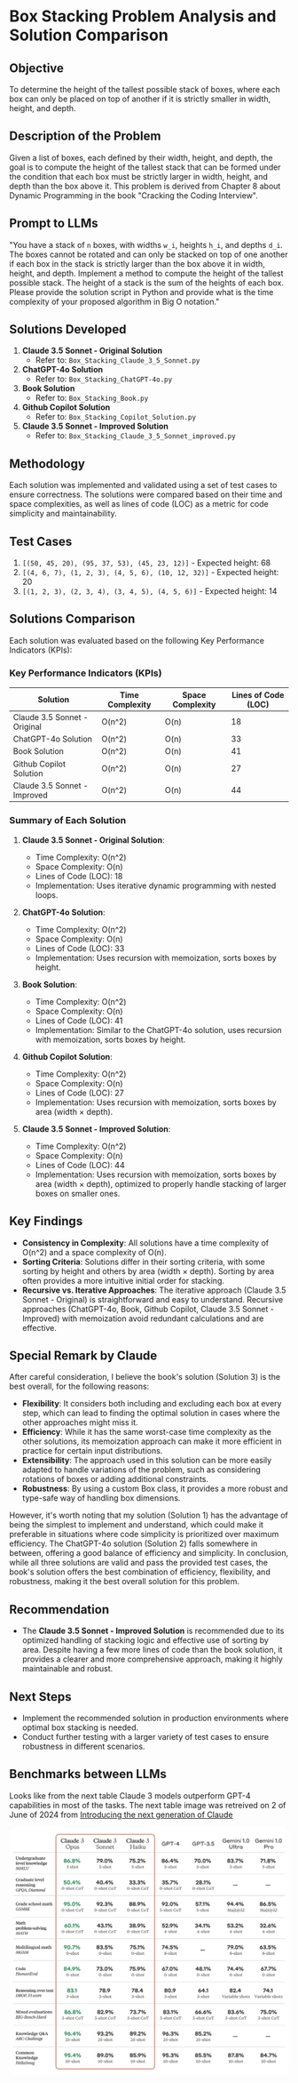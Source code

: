 # Box Stacking Problem Analysis and Solution Comparison

## Objective
To determine the height of the tallest possible stack of boxes, where each box can only be placed on top of another if it is strictly smaller in width, height, and depth.

## Description of the Problem
Given a list of boxes, each defined by their width, height, and depth, the goal is to compute the height of the tallest stack that can be formed under the condition that each box must be strictly larger in width, height, and depth than the box above it. This problem is derived from Chapter 8 about Dynamic Programming in the book "Cracking the Coding Interview".

## Prompt to LLMs
"You have a stack of `n` boxes, with widths `w_i`, heights `h_i`, and depths `d_i`. The boxes cannot be rotated and can only be stacked on top of one another if each box in the stack is strictly larger than the box above it in width, height, and depth. Implement a method to compute the height of the tallest possible stack. The height of a stack is the sum of the heights of each box. Please provide the solution script in Python and provide what is the time complexity of your proposed algorithm in Big O notation."

## Solutions Developed
1. **Claude 3.5 Sonnet - Original Solution**
   - Refer to: `Box_Stacking_Claude_3_5_Sonnet.py`
2. **ChatGPT-4o Solution**
   - Refer to: `Box_Stacking_ChatGPT-4o.py`
3. **Book Solution**
   - Refer to: `Box_Stacking_Book.py`
4. **Github Copilot Solution**
   - Refer to: `Box_Stacking_Copilot_Solution.py`
5. **Claude 3.5 Sonnet - Improved Solution**
   - Refer to: `Box_Stacking_Claude_3_5_Sonnet_improved.py`

## Methodology
Each solution was implemented and validated using a set of test cases to ensure correctness. The solutions were compared based on their time and space complexities, as well as lines of code (LOC) as a metric for code simplicity and maintainability.

## Test Cases
1. `[(50, 45, 20), (95, 37, 53), (45, 23, 12)]` - Expected height: 68
2. `[(4, 6, 7), (1, 2, 3), (4, 5, 6), (10, 12, 32)]` - Expected height: 20
3. `[(1, 2, 3), (2, 3, 4), (3, 4, 5), (4, 5, 6)]` - Expected height: 14

## Solutions Comparison
Each solution was evaluated based on the following Key Performance Indicators (KPIs):

### Key Performance Indicators (KPIs)

| Solution                         | Time Complexity | Space Complexity | Lines of Code (LOC) |
|----------------------------------|-----------------|------------------|---------------------|
| Claude 3.5 Sonnet - Original     | O(n^2)          | O(n)             | 18                  |
| ChatGPT-4o Solution              | O(n^2)          | O(n)             | 33                  |
| Book Solution                    | O(n^2)          | O(n)             | 41                  |
| Github Copilot Solution          | O(n^2)          | O(n)             | 27                  |
| Claude 3.5 Sonnet - Improved     | O(n^2)          | O(n)             | 44                  |

### Summary of Each Solution

1. **Claude 3.5 Sonnet - Original Solution**:
   - Time Complexity: O(n^2)
   - Space Complexity: O(n)
   - Lines of Code (LOC): 18
   - Implementation: Uses iterative dynamic programming with nested loops.

2. **ChatGPT-4o Solution**:
   - Time Complexity: O(n^2)
   - Space Complexity: O(n)
   - Lines of Code (LOC): 33
   - Implementation: Uses recursion with memoization, sorts boxes by height.

3. **Book Solution**:
   - Time Complexity: O(n^2)
   - Space Complexity: O(n)
   - Lines of Code (LOC): 41
   - Implementation: Similar to the ChatGPT-4o solution, uses recursion with memoization, sorts boxes by height.

4. **Github Copilot Solution**:
   - Time Complexity: O(n^2)
   - Space Complexity: O(n)
   - Lines of Code (LOC): 27
   - Implementation: Uses recursion with memoization, sorts boxes by area (width × depth).

5. **Claude 3.5 Sonnet - Improved Solution**:
   - Time Complexity: O(n^2)
   - Space Complexity: O(n)
   - Lines of Code (LOC): 44
   - Implementation: Uses recursion with memoization, sorts boxes by area (width × depth), optimized to properly handle stacking of larger boxes on smaller ones.

## Key Findings
- **Consistency in Complexity**: All solutions have a time complexity of O(n^2) and a space complexity of O(n).
- **Sorting Criteria**: Solutions differ in their sorting criteria, with some sorting by height and others by area (width × depth). Sorting by area often provides a more intuitive initial order for stacking.
- **Recursive vs. Iterative Approaches**: The iterative approach (Claude 3.5 Sonnet - Original) is straightforward and easy to understand. Recursive approaches (ChatGPT-4o, Book, Github Copilot, Claude 3.5 Sonnet - Improved) with memoization avoid redundant calculations and are effective.

## Special Remark by Claude
After careful consideration, I believe the book's solution (Solution 3) is the best overall, for the following reasons:
- **Flexibility**: It considers both including and excluding each box at every step, which can lead to finding the optimal solution in cases where the other approaches might miss it.
- **Efficiency**: While it has the same worst-case time complexity as the other solutions, its memoization approach can make it more efficient in practice for certain input distributions.
- **Extensibility**: The approach used in this solution can be more easily adapted to handle variations of the problem, such as considering rotations of boxes or adding additional constraints.
- **Robustness**: By using a custom Box class, it provides a more robust and type-safe way of handling box dimensions.

However, it's worth noting that my solution (Solution 1) has the advantage of being the simplest to implement and understand, which could make it preferable in situations where code simplicity is prioritized over maximum efficiency.
The ChatGPT-4o solution (Solution 2) falls somewhere in between, offering a good balance of efficiency and simplicity.
In conclusion, while all three solutions are valid and pass the provided test cases, the book's solution offers the best combination of efficiency, flexibility, and robustness, making it the best overall solution for this problem.

## Recommendation
- The **Claude 3.5 Sonnet - Improved Solution** is recommended due to its optimized handling of stacking logic and effective use of sorting by area. Despite having a few more lines of code than the book solution, it provides a clearer and more comprehensive approach, making it highly maintainable and robust.

## Next Steps
- Implement the recommended solution in production environments where optimal box stacking is needed.
- Conduct further testing with a larger variety of test cases to ensure robustness in different scenarios.

## Benchmarks between LLMs 

Looks like from the next table Claude 3 models outperform GPT-4 capabilities in most of the tasks. The next table image was retreived on 2 of June of 2024 from [Introducing the next generation of Claude](https://www.anthropic.com/news/claude-3-family)

![alt text](image.png)

